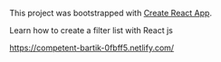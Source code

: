 This project was bootstrapped with [Create React App](https://github.com/facebook/create-react-app).

Learn how to create a filter list with React js

https://competent-bartik-0fbff5.netlify.com/